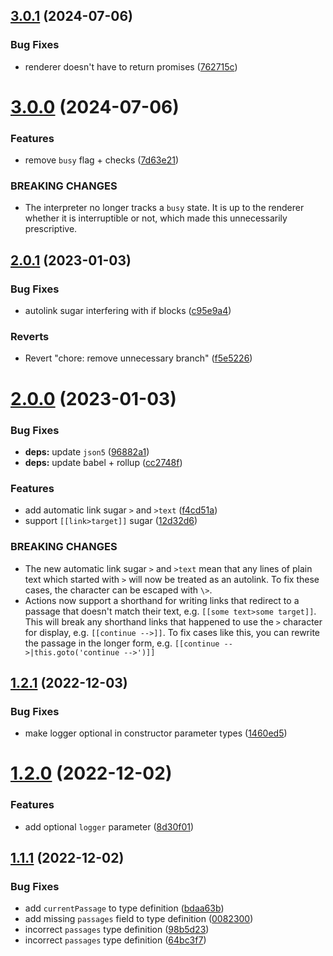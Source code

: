 ## [3.0.1](https://github.com/seleb/strand/compare/v3.0.0...v3.0.1) (2024-07-06)


### Bug Fixes

* renderer doesn't have to return promises ([762715c](https://github.com/seleb/strand/commit/762715cec930d8b9476d079a2079799fb162552b))

# [3.0.0](https://github.com/seleb/strand/compare/v2.0.1...v3.0.0) (2024-07-06)


### Features

* remove `busy` flag + checks ([7d63e21](https://github.com/seleb/strand/commit/7d63e2183b7210aa2d4105928672689c5c4e866f))


### BREAKING CHANGES

* The interpreter no longer tracks a `busy` state. It is up to the renderer whether it is interruptible or not, which made this unnecessarily prescriptive.

## [2.0.1](https://github.com/seleb/strand/compare/v2.0.0...v2.0.1) (2023-01-03)


### Bug Fixes

* autolink sugar interfering with if blocks ([c95e9a4](https://github.com/seleb/strand/commit/c95e9a4c1108f1a558466dd07dcdcde0865cbc2f))


### Reverts

* Revert "chore: remove unnecessary branch" ([f5e5226](https://github.com/seleb/strand/commit/f5e5226bfb7310011b3ebdf2ce0462c5f79af7e3))

# [2.0.0](https://github.com/seleb/strand/compare/v1.2.1...v2.0.0) (2023-01-03)


### Bug Fixes

* **deps:** update `json5` ([96882a1](https://github.com/seleb/strand/commit/96882a1fbdb8cb74a2c2e7b7187214a945b6aff3))
* **deps:** update babel + rollup ([cc2748f](https://github.com/seleb/strand/commit/cc2748fc31db71c25d41c4f5f5f916de321d71d2))


### Features

* add automatic link sugar `>` and `>text` ([f4cd51a](https://github.com/seleb/strand/commit/f4cd51ac7a5a1be898ae5e5cc3d57e423256b01f))
* support `[[link>target]]` sugar ([12d32d6](https://github.com/seleb/strand/commit/12d32d6ba20b1c732eb4fbe63015b84fc3187971))


### BREAKING CHANGES

* The new automatic link sugar `>` and `>text` mean that any lines of plain text which started with `>` will now be treated as an autolink. To fix these cases, the character can be escaped with `\>`.
* Actions now support a shorthand for writing links that redirect to a passage that doesn't match their text, e.g. `[[some text>some target]]`. This will break any shorthand links that happened to use the `>` character for display, e.g. `[[continue -->]]`. To fix cases like this, you can rewrite the passage in the longer form, e.g. `[[continue -->|this.goto('continue -->')]]`

## [1.2.1](https://github.com/seleb/strand/compare/v1.2.0...v1.2.1) (2022-12-03)


### Bug Fixes

* make logger optional in constructor parameter types ([1460ed5](https://github.com/seleb/strand/commit/1460ed5ab0e34ff8ec981fef2035131c19b1b9e8))

# [1.2.0](https://github.com/seleb/strand/compare/v1.1.1...v1.2.0) (2022-12-02)


### Features

* add optional `logger` parameter ([8d30f01](https://github.com/seleb/strand/commit/8d30f01fdf33ab32392c4efd26e52b01a0bd8d37))

## [1.1.1](https://github.com/seleb/strand/compare/v1.1.0...v1.1.1) (2022-12-02)


### Bug Fixes

* add `currentPassage` to type definition ([bdaa63b](https://github.com/seleb/strand/commit/bdaa63b005ea8fb302dadb5c46e43528bc5c14fe))
* add missing `passages` field to type definition ([0082300](https://github.com/seleb/strand/commit/00823005f124f70e254e6f5326f7958ba23d2d10))
* incorrect `passages` type definition ([98b5d23](https://github.com/seleb/strand/commit/98b5d23dd35071394dcc711547c78e7054864d93))
* incorrect `passages` type definition ([64bc3f7](https://github.com/seleb/strand/commit/64bc3f7e7b8a5a29fe91ce536f36d80c62a395d9))
